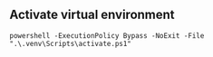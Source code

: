## Activate virtual environment 
`powershell -ExecutionPolicy Bypass -NoExit -File ".\.venv\Scripts\activate.ps1"`